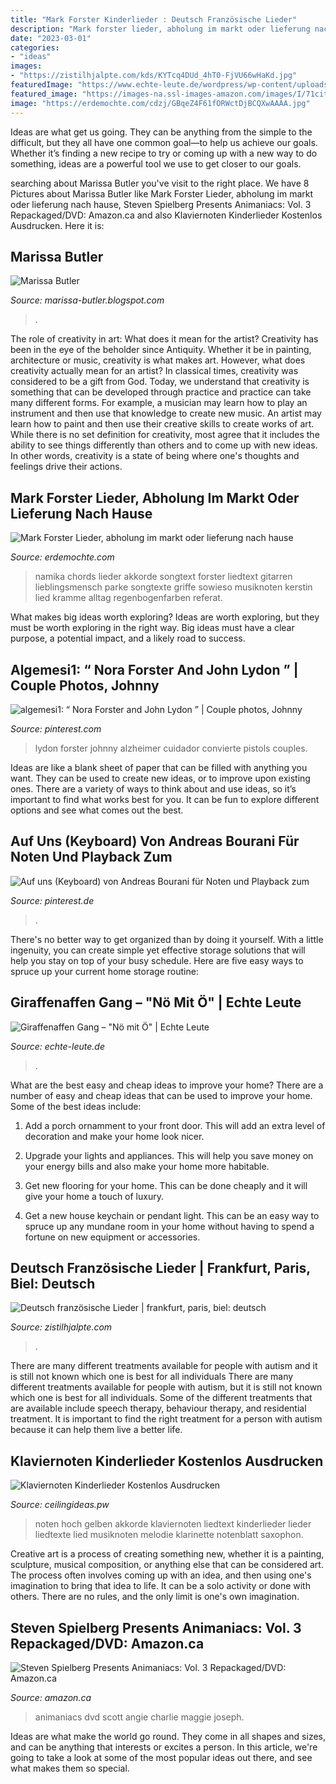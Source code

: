 ```yaml
---
title: "Mark Forster Kinderlieder : Deutsch Französische Lieder"
description: "Mark forster lieder, abholung im markt oder lieferung nach hause"
date: "2023-03-01"
categories:
- "ideas"
images:
- "https://zistilhjalpte.com/kds/KYTcq4DUd_4hT0-FjVU66wHaKd.jpg"
featuredImage: "https://www.echte-leute.de/wordpress/wp-content/uploads/2016/07/GiraffenaffenGang-Noe-mit-oe.jpg"
featured_image: "https://images-na.ssl-images-amazon.com/images/I/71citGMlsxL.__AC_SY300_QL70_ML2_.jpg"
image: "https://erdemochte.com/cdzj/GBqeZ4F61fORWctDjBCQXwAAAA.jpg"
---
```



Ideas are what get us going. They can be anything from the simple to the difficult, but they all have one common goal—to help us achieve our goals. Whether it’s finding a new recipe to try or coming up with a new way to do something, ideas are a powerful tool we use to get closer to our goals.

	

		
searching about Marissa Butler you've visit to the right place. We have 8 Pictures about Marissa Butler like Mark Forster Lieder, abholung im markt oder lieferung nach hause, Steven Spielberg Presents Animaniacs: Vol. 3 Repackaged/DVD: Amazon.ca and also Klaviernoten Kinderlieder Kostenlos Ausdrucken. Here it is:
		
    
## Marissa Butler

<img loading=lazy src="https://lh6.googleusercontent.com/proxy/0bHg3d5EV6E6ZVagTuJuUmeS08eV2PewTaYd2ccR_KWHDwLHb3f02SwEX4rfkccZrprzN8ZVNveQC_ZicuyKNS-3QGjjXGAU2237uukD_klO2mqHjXo3gd-kAwtapeXLa_O13SaOh8YD1sWB3Ped=w1200-h630-p-k-no-nu" onerror="this.onerror=null;this.src='https://tse3.mm.bing.net/th?id=OIP.zJk9fd4oZPSptTx7zxPHhwHaD4&amp;pid=15.1';" alt="Marissa Butler">

_Source: marissa-butler.blogspot.com_

>. 

	

The role of creativity in art: What does it mean for the artist?
Creativity has been in the eye of the beholder since Antiquity. Whether it be in painting, architecture or music, creativity is what makes art. However, what does creativity actually mean for an artist? In classical times, creativity was considered to be a gift from God. Today, we understand that creativity is something that can be developed through practice and practice can take many different forms. For example, a musician may learn how to play an instrument and then use that knowledge to create new music. An artist may learn how to paint and then use their creative skills to create works of art. While there is no set definition for creativity, most agree that it includes the ability to see things differently than others and to come up with new ideas. In other words, creativity is a state of being where one's thoughts and feelings drive their actions.

    
## Mark Forster Lieder, Abholung Im Markt Oder Lieferung Nach Hause

<img loading=lazy src="https://erdemochte.com/cdzj/GBqeZ4F61fORWctDjBCQXwAAAA.jpg" onerror="this.onerror=null;this.src='https://tse3.mm.bing.net/th?id=OIP.UUobACFRIVGZV_v2WZ7hrwAAAA&amp;pid=15.1';" alt="Mark Forster Lieder, abholung im markt oder lieferung nach hause">

_Source: erdemochte.com_

>namika chords lieder akkorde songtext forster liedtext gitarren lieblingsmensch parke songtexte griffe sowieso musiknoten kerstin lied kramme alltag regenbogenfarben referat. 

	

What makes big ideas worth exploring?
Ideas are worth exploring, but they must be worth exploring in the right way. Big ideas must have a clear purpose, a potential impact, and a likely road to success.

    
## Algemesi1: “ Nora Forster And John Lydon ” | Couple Photos, Johnny

<img loading=lazy src="https://i.pinimg.com/736x/9d/f8/19/9df8193c10443592ce401f63d090e2a2.jpg" onerror="this.onerror=null;this.src='https://tse4.mm.bing.net/th?id=OIP.v9en6moN4Lg16bcAP-0ZewHaE8&amp;pid=15.1';" alt="algemesi1: “ Nora Forster and John Lydon ” | Couple photos, Johnny">

_Source: pinterest.com_

>lydon forster johnny alzheimer cuidador convierte pistols couples. 

	

Ideas are like a blank sheet of paper that can be filled with anything you want. They can be used to create new ideas, or to improve upon existing ones. There are a variety of ways to think about and use ideas, so it’s important to find what works best for you. It can be fun to explore different options and see what comes out the best.

    
## Auf Uns (Keyboard) Von Andreas Bourani Für Noten Und Playback Zum

<img loading=lazy src="https://i.pinimg.com/originals/dc/7b/11/dc7b1178953fcecd6a7d9a51b98fab59.png" onerror="this.onerror=null;this.src='https://tse3.mm.bing.net/th?id=OIP.DKMtW-DPDEo_CBGYzNulZAHaK9&amp;pid=15.1';" alt="Auf uns (Keyboard) von Andreas Bourani für Noten und Playback zum">

_Source: pinterest.de_

>. 

	

There's no better way to get organized than by doing it yourself. With a little ingenuity, you can create simple yet effective storage solutions that will help you stay on top of your busy schedule. Here are five easy ways to spruce up your current home storage routine: 

    
## Giraffenaffen Gang – &quot;Nö Mit Ö&quot; | Echte Leute

<img loading=lazy src="https://www.echte-leute.de/wordpress/wp-content/uploads/2016/07/GiraffenaffenGang-Noe-mit-oe.jpg" onerror="this.onerror=null;this.src='https://tse4.mm.bing.net/th?id=OIP.qn7eKrfaXkH8S44P83JE_QHaHa&amp;pid=15.1';" alt="Giraffenaffen Gang – &quot;Nö mit Ö&quot; | Echte Leute">

_Source: echte-leute.de_

>. 

	

What are the best easy and cheap ideas to improve your home?
There are a number of easy and cheap ideas that can be used to improve your home. Some of the best ideas include:
1. Add a porch ornamment to your front door. This will add an extra level of decoration and make your home look nicer.

2. Upgrade your lights and appliances. This will help you save money on your energy bills and also make your home more habitable.

3. Get new flooring for your home. This can be done cheaply and it will give your home a touch of luxury.

4. Get a new house keychain or pendant light. This can be an easy way to spruce up any mundane room in your home without having to spend a fortune on new equipment or accessories.

    
## Deutsch Französische Lieder | Frankfurt, Paris, Biel: Deutsch

<img loading=lazy src="https://zistilhjalpte.com/kds/KYTcq4DUd_4hT0-FjVU66wHaKd.jpg" onerror="this.onerror=null;this.src='https://tse4.mm.bing.net/th?id=OIP.2-pYOOif4TG13S5h3Yy9AgAAAA&amp;pid=15.1';" alt="Deutsch französische Lieder | frankfurt, paris, biel: deutsch">

_Source: zistilhjalpte.com_

>. 

	

There are many different treatments available for people with autism and it is still not known which one is best for all individuals
There are many different treatments available for people with autism, but it is still not known which one is best for all individuals. Some of the different treatments that are available include speech therapy, behaviour therapy, and residential treatment. It is important to find the right treatment for a person with autism because it can help them live a better life.

    
## Klaviernoten Kinderlieder Kostenlos Ausdrucken

<img loading=lazy src="https://www.lieder-archiv.de/lieder/solo1/300175.png" onerror="this.onerror=null;this.src='https://tse2.mm.bing.net/th?id=OIP.T43u6D_tmu8jQRHteRhtvwHaKd&amp;pid=15.1';" alt="Klaviernoten Kinderlieder Kostenlos Ausdrucken">

_Source: ceilingideas.pw_

>noten hoch gelben akkorde klaviernoten liedtext kinderlieder lieder liedtexte lied musiknoten melodie klarinette notenblatt saxophon. 

	

Creative art is a process of creating something new, whether it is a painting, sculpture, musical composition, or anything else that can be considered art. The process often involves coming up with an idea, and then using one's imagination to bring that idea to life. It can be a solo activity or done with others. There are no rules, and the only limit is one's own imagination.

    
## Steven Spielberg Presents Animaniacs: Vol. 3 Repackaged/DVD: Amazon.ca

<img loading=lazy src="https://images-na.ssl-images-amazon.com/images/I/71citGMlsxL.__AC_SY300_QL70_ML2_.jpg" onerror="this.onerror=null;this.src='https://tse2.mm.bing.net/th?id=OIP._WxGahHGjmBZ2UxxnmlGtAAAAA&amp;pid=15.1';" alt="Steven Spielberg Presents Animaniacs: Vol. 3 Repackaged/DVD: Amazon.ca">

_Source: amazon.ca_

>animaniacs dvd scott angie charlie maggie joseph. 

	

Ideas are what make the world go round. They come in all shapes and sizes, and can be anything that interests or excites a person. In this article, we're going to take a look at some of the most popular ideas out there, and see what makes them so special.

